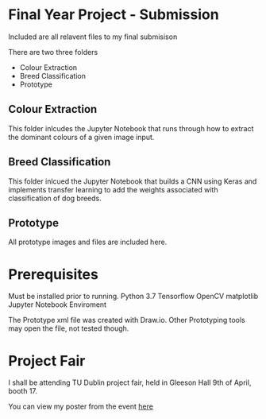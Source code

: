 # Final Year Project - Submission

Included are all relavent files to my final submisison

There are two three folders

- Colour Extraction
- Breed Classification
- Prototype

## Colour Extraction 

This folder inlcudes the Jupyter Notebook that runs through how to extract the dominant colours of a given image input.

## Breed Classification
This folder inlcued the Jupyter Notebook that builds a CNN using Keras and implements transfer learning to add the weights associated with classification of dog breeds.

## Prototype
All prototype images and files are included here.

# Prerequisites
Must be installed prior to running.
Python 3.7
Tensorflow 
OpenCV
matplotlib
Jupyter Notebook Enviroment

The Prototype xml file was created with Draw.io. Other Prototyping tools may open the file, not tested though.



# Project Fair
I shall be attending TU Dublin project fair, held in Gleeson Hall 9th of April, booth 17.

You can view my poster from the event [here](https://github.com/Ciaran-OBrien/FYP/blob/master/Documents/Ciaran%20OBrien%20Poster.pdf)
